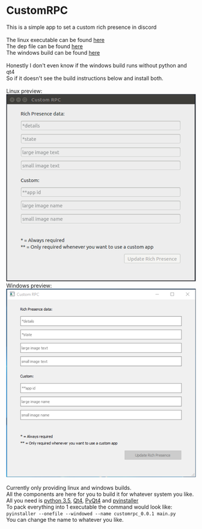 <h1>CustomRPC</h1>
This is a simple app to set a custom rich presence in discord<br>
<br>
The linux executable can be found <a href="https://github.com/KurozeroPB/CustomRPC/releases/download/v0.0.1/customrpc_0.0.1">here</a><br>
The dep file can be found <a href="https://github.com/KurozeroPB/CustomRPC/releases/download/v0.0.1/customrpc_0.0.1.deb">here</a><br>
The windows build can be found <a href="https://github.com/KurozeroPB/CustomRPC/releases/download/v0.0.1/customrpc_0.0.1-windows-x64.tar.gz">here</a><br/>
<br/>
Honestly I don't even know if the windows build runs without python and qt4<br/>
So if it doesn't see the build instructions below and install both.<br/>
<br/>
Linux preview:
<img src="./assets/linux-preview.png"></img><br/>
Windows preview:
<img src="./assets/windows-preview.png"></img><br/>
<br/>
Currently only providing linux and windows builds.<br/>
All the components are here for you to build it for whatever system you like.<br>
All you need is <a href="https://www.python.org/downloads/release/python-354/">python 3.5</a>, <a href="https://www.qt.io/download">Qt4</a>, <a href="https://www.lfd.uci.edu/~gohlke/pythonlibs/#pyqt4">PyQt4</a> and <a href="https://www.pyinstaller.org/">pyinstaller</a><br>
To pack everything into 1 executable the command would look like:<br>
<code>pyinstaller --onefile --windowed --name customrpc_0.0.1 main.py</code><br>
You can change the name to whatever you like.
